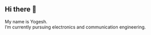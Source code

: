 ## Hi there 👋

My name is Yogesh.
<br>
I’m currently pursuing electronics and communication engineering.
